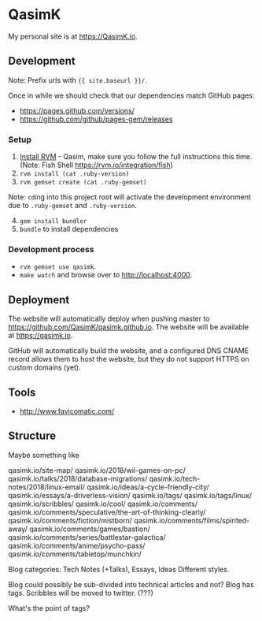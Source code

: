 # QasimK

My personal site is at <https://QasimK.io>.

## Development

Note: Prefix urls with `{{ site.baseurl }}/`.

Once in while we should check that our dependencies match GitHub pages:
* <https://pages.github.com/versions/>
* <https://github.com/github/pages-gem/releases>

### Setup

1. [Install RVM](https://rvm.io/rvm/install) - Qasim, make sure you follow the full instructions this time. (Note: Fish Shell https://rvm.io/integration/fish)
2. `rvm install (cat .ruby-version)`
3. `rvm gemset create (cat .ruby-gemset)`

Note: `cd`ing into this project root will activate the development environment
due to `.ruby-gemset` and `.ruby-version`.

4. `gem install bundler`
5. `bundle` to install dependencies

### Development process

* `rvm gemset use qasimk`.
* `make watch` and browse over to <http://localhost:4000>.

## Deployment

The website will automatically deploy when pushing master to
<https://github.com/QasimK/qasimk.github.io>. The website will be available
at <https://qasimk.io>.

GitHub will automatically build the website, and a configured DNS CNAME record
allows them to host the website, but they do not support HTTPS on custom domains
(yet).

## Tools

* <http://www.favicomatic.com/>

## Structure

Maybe something like

qasimk.io/site-map/
qasimk.io/2018/wii-games-on-pc/
qasimk.io/talks/2018/database-migrations/
qasimk.io/tech-notes/2018/linux-email/
qasimk.io/ideas/a-cycle-friendly-city/
qasimk.io/essays/a-driverless-vision/
qasimk.io/tags/
qasimk.io/tags/linux/
qasimk.io/scribbles/
qasimk.io/cool/
qasimk.io/comments/
qasimk.io/comments/speculative/the-art-of-thinking-clearly/
qasimk.io/comments/fiction/mistborn/
qasimk.io/comments/films/spirited-away/
qasimk.io/comments/games/bastion/
qasimk.io/comments/series/battlestar-galactica/
qasimk.io/comments/anime/psycho-pass/
qasimk.io/comments/tabletop/munchkin/

Blog categories: Tech Notes (+Talks), Essays, Ideas
Different styles.

Blog could possibly be sub-divided into technical articles and not?
Blog has tags.
Scribbles will be moved to twitter. (???)

What's the point of tags?

